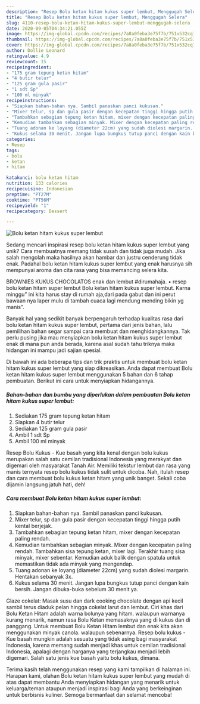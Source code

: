 ```yaml
---
description: "Resep Bolu ketan hitam kukus super lembut, Menggugah Selera"
title: "Resep Bolu ketan hitam kukus super lembut, Menggugah Selera"
slug: 4110-resep-bolu-ketan-hitam-kukus-super-lembut-menggugah-selera
date: 2020-09-05T04:34:21.055Z
image: https://img-global.cpcdn.com/recipes/7a8a0feba3e75f7b/751x532cq70/bolu-ketan-hitam-kukus-super-lembut-foto-resep-utama.jpg
thumbnail: https://img-global.cpcdn.com/recipes/7a8a0feba3e75f7b/751x532cq70/bolu-ketan-hitam-kukus-super-lembut-foto-resep-utama.jpg
cover: https://img-global.cpcdn.com/recipes/7a8a0feba3e75f7b/751x532cq70/bolu-ketan-hitam-kukus-super-lembut-foto-resep-utama.jpg
author: Dollie Leonard
ratingvalue: 4.9
reviewcount: 15
recipeingredient:
- "175 gram tepung ketan hitam"
- "4 butir telur"
- "125 gram gula pasir"
- "1 sdt Sp"
- "100 ml minyak"
recipeinstructions:
- "Siapkan bahan-bahan nya. Sambil panaskan panci kukusan."
- "Mixer telur, sp dan gula pasir dengan kecepatan tinggi hingga putih kental berjejak."
- "Tambahkan sebagian tepung ketan hitam, mixer dengan kecepatan paling rendah."
- "Kemudian tambahkan sebagian minyak. Mixer dengan kecepatan paling rendah. Tambahkan sisa tepung ketan, mixer lagi. Terakhir tuang sisa minyak, mixer sebentar. Kemudian aduk balik dengan spatula untuk memastikan tidak ada minyak yang mengendap."
- "Tuang adonan ke loyang (diameter 22cm) yang sudah diolesi margarin. Hentakan sebanyak 3x."
- "Kukus selama 30 menit. Jangan lupa bungkus tutup panci dengan kain bersih. Jangan dibuka-buka sebelum 30 menit ya."
categories:
- Resep
tags:
- bolu
- ketan
- hitam

katakunci: bolu ketan hitam 
nutrition: 133 calories
recipecuisine: Indonesian
preptime: "PT27M"
cooktime: "PT56M"
recipeyield: "1"
recipecategory: Dessert

---
```



![Bolu ketan hitam kukus super lembut](https://img-global.cpcdn.com/recipes/7a8a0feba3e75f7b/751x532cq70/bolu-ketan-hitam-kukus-super-lembut-foto-resep-utama.jpg)

Sedang mencari inspirasi resep bolu ketan hitam kukus super lembut yang unik? Cara membuatnya memang tidak susah dan tidak juga mudah. Jika salah mengolah maka hasilnya akan hambar dan justru cenderung tidak enak. Padahal bolu ketan hitam kukus super lembut yang enak harusnya sih mempunyai aroma dan cita rasa yang bisa memancing selera kita.

BROWNIES KUKUS CHOCOLATOS enak dan lembut #dirumahaja. • resep bolu ketan hitam super lembut Bolu ketan hitam kukus super lembut. Karna minggu&#34; ini kita harus stay di rumah aja,dari pada gabut dan ini perut bawaan nya laper mulu di tambah cuaca lagi mendung mending bikin yg manis&#34;.

Banyak hal yang sedikit banyak berpengaruh terhadap kualitas rasa dari bolu ketan hitam kukus super lembut, pertama dari jenis bahan, lalu pemilihan bahan segar sampai cara membuat dan menghidangkannya. Tak perlu pusing jika mau menyiapkan bolu ketan hitam kukus super lembut enak di mana pun anda berada, karena asal sudah tahu triknya maka hidangan ini mampu jadi sajian spesial.


Di bawah ini ada beberapa tips dan trik praktis untuk membuat bolu ketan hitam kukus super lembut yang siap dikreasikan. Anda dapat membuat Bolu ketan hitam kukus super lembut menggunakan 5 bahan dan 6 tahap pembuatan. Berikut ini cara untuk menyiapkan hidangannya.

<!--inarticleads1-->

##### Bahan-bahan dan bumbu yang diperlukan dalam pembuatan Bolu ketan hitam kukus super lembut:

1. Sediakan 175 gram tepung ketan hitam
1. Siapkan 4 butir telur
1. Sediakan 125 gram gula pasir
1. Ambil 1 sdt Sp
1. Ambil 100 ml minyak


Resep Bolu Kukus - Kue basah yang kita kenal dengan bolu kukus merupakan salah satu cemilan tradisional Indonesia yang merakyat dan digemari oleh masyarakat Tanah Air. Memiliki tekstur lembut dan rasa yang manis ternyata resep bolu kukus tidak sulit untuk dicoba. Nah, itulah resep dan cara membuat bolu kukus ketan hitam yang unik banget. Sekali coba dijamin langsung jatuh hati, deh! 

<!--inarticleads2-->

##### Cara membuat Bolu ketan hitam kukus super lembut:

1. Siapkan bahan-bahan nya. Sambil panaskan panci kukusan.
1. Mixer telur, sp dan gula pasir dengan kecepatan tinggi hingga putih kental berjejak.
1. Tambahkan sebagian tepung ketan hitam, mixer dengan kecepatan paling rendah.
1. Kemudian tambahkan sebagian minyak. Mixer dengan kecepatan paling rendah. Tambahkan sisa tepung ketan, mixer lagi. Terakhir tuang sisa minyak, mixer sebentar. Kemudian aduk balik dengan spatula untuk memastikan tidak ada minyak yang mengendap.
1. Tuang adonan ke loyang (diameter 22cm) yang sudah diolesi margarin. Hentakan sebanyak 3x.
1. Kukus selama 30 menit. Jangan lupa bungkus tutup panci dengan kain bersih. Jangan dibuka-buka sebelum 30 menit ya.


Glaze cokelat: Masak susu dan dark cooking chocolate dengan api kecil sambil terus diaduk pelan hingga cokelat larut dan lembut. Ciri khas dari Bolu Ketan Hitam adalah warna bolunya yang hitam. walaupun warnanya kurang menarik, namun rasa Bolu Ketan memasaknya yang di kukus dan di panggang. Untuk membuat Bolu Ketan Hitam lembut dan enak kita akan menggunakan minyak canola. walaupun sebenarnya. Resep bolu kukus - Kue basah mungkin adalah sesuatu yang tidak asing bagi masyarakat Indonesia, karena memang sudah menjadi khas untuk cemilan tradisional Indonesia, apalagi dengan harganya yang terjangkau menjadi lebih digemari. Salah satu jenis kue basah yaitu bolu kukus, dimana. 

Terima kasih telah menggunakan resep yang kami tampilkan di halaman ini. Harapan kami, olahan Bolu ketan hitam kukus super lembut yang mudah di atas dapat membantu Anda menyiapkan hidangan yang menarik untuk keluarga/teman ataupun menjadi inspirasi bagi Anda yang berkeinginan untuk berbisnis kuliner. Semoga bermanfaat dan selamat mencoba!
